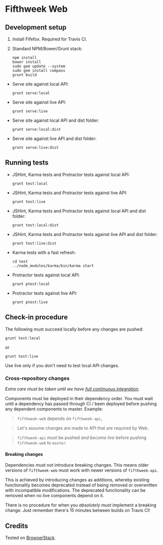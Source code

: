 # Fifthweek Web

## Development setup

1.  Install Fifefox. Required for Travis CI.

2.  Standard NPM/Bower/Grunt stack:
     
        npm install
        bower install
        sudo gem update --system
        sudo gem install compass
        grunt build

-   Serve site against local API:

        grunt serve:local
        
-   Serve site against live API:

        grunt serve:live

-   Serve site against local API and dist folder:

        grunt serve:local:dist
        
-   Serve site against live API and dist folder:

        grunt serve:live:dist
   

## Running tests

-   JSHint, Karma tests and Protractor tests against local API:

        grunt test:local

-   JSHint, Karma tests and Protractor tests against live API:

        grunt test:live

-   JSHint, Karma tests and Protractor tests against local API and dist folder:

        grunt test:local:dist

-   JSHint, Karma tests and Protractor tests against live API and dist folder:

        grunt test:live:dist

-   Karma tests with a fast refresh:

        cd test
        ../node_modules/karma/bin/karma start

-   Protractor tests against local API:

        grunt ptest:local

-   Protractor tests against live API:

        grunt ptest:live


## Check-in procedure

The following must succeed locally before any changes are pushed:

    grunt test:local

or

    grunt test:live

Use live only if you don't need to test local API changes.

    
### Cross-repository changes

*Extra care must be taken until we have [full continuous integration][full-ci-issue].*

Components must be deployed in their dependency order. You must wait until a dependency has passed through CI / been 
deployed before pushing any dependent components to master. Example:
 
> `fifthweek-web` depends on `fifthweek-api`, 

> Let's assume changes are made to API that are required by Web.

> `fifthweek-api` must be pushed *and become live* before pushing `fifthweek-web` to `master`.

#### Breaking changes

Dependencies must not introduce breaking changes. This means older versions of `fifthweek-web` must work with newer 
versions of `fifthweek-api`. 

This is achieved by introducing changes as additions, whereby existing functionality becomes deprecated instead of being 
removed or overwritten with incompatible modifications. The deprecated functionality can be removed when no live 
components depend on it.

There is no procedure for when you *absolutely must* implement a breaking change. Just remember there's 15 minutes 
between builds on Travis CI!

## Credits

Tested on [BrowserStack](http://www.browserstack.com).


[full-ci-issue]: https://github.com/fifthweek/fifthweek-web/issues/40 "Issue #40: Full Continuous Integration"
